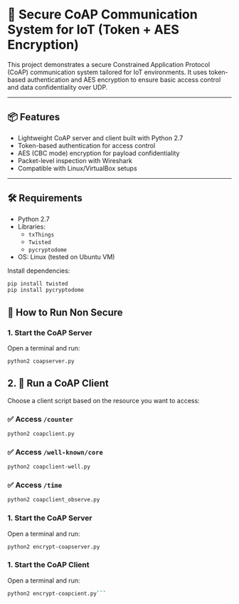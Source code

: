 # 🔐 Secure CoAP Communication System for IoT (Token + AES Encryption)

This project demonstrates a secure Constrained Application Protocol (CoAP) communication system tailored for IoT environments. It uses token-based authentication and AES encryption to ensure basic access control and data confidentiality over UDP.

---

## 📦 Features

- Lightweight CoAP server and client built with Python 2.7
- Token-based authentication for access control
- AES (CBC mode) encryption for payload confidentiality
- Packet-level inspection with Wireshark
- Compatible with Linux/VirtualBox setups

---

## 🛠 Requirements

- Python 2.7
- Libraries:
  - `txThings`
  - `Twisted`
  - `pycryptodome`
- OS: Linux (tested on Ubuntu VM)

Install dependencies:

```bash
pip install twisted
pip install pycryptodome
```
## 🚀 How to Run Non Secure 

### 1. Start the CoAP Server

Open a terminal and run:

```bash
python2 coapserver.py
```

## 2. 📡 Run a CoAP Client

Choose a client script based on the resource you want to access:

### ✅ Access `/counter`
```bash
python2 coapclient.py
```

### ✅ Access `/well-known/core`
```bash
python2 coapclient-well.py
```

### ✅ Access `/time`
```bash
python2 coapclient_observe.py
```



### 1. Start the CoAP Server

Open a terminal and run:

```bash
python2 encrypt-coapserver.py
```

### 1. Start the CoAP Client

Open a terminal and run:

```bash
python2 encrypt-coapcient.py```


